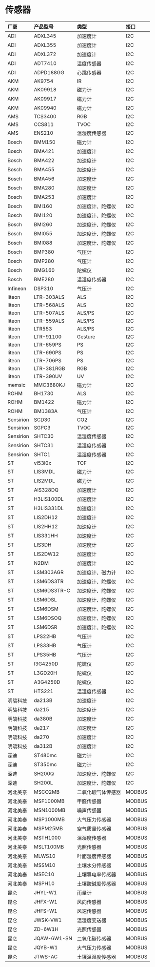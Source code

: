 # 传感器

| 厂商 | 产品型号 | 类型 | 接口 |
| :--- | :--- | :--- | :--- |
| ADI | ADXL345 | 加速度计 | I2C |
| ADI | ADXL355 | 加速度计 | I2C |
| ADI | ADXL372 | 加速度计 | I2C |
| ADI | ADT7410 | 温度传感器 | I2C |
| ADI | ADPD188GG | 心跳传感器 | I2C |
| AKM | AK9754 | IR | I2C |
| AKM | AK09918 | 磁力计 | I2C |
| AKM | AK09917 | 磁力计 | I2C |
| AKM | AK09940 | 磁力计 | I2C |
| AMS | TCS3400 | RGB | I2C |
| AMS | CCS811 | TVOC | I2C |
| AMS | ENS210 | 温湿度传感器 | I2C |
| Bosch | BMM150 | 磁力计 | I2C |
| Bosch | BMA421 | 加速度计 | I2C |
| Bosch | BMA422 | 加速度计 | I2C |
| Bosch | BMA455 | 加速度计 | I2C |
| Bosch | BMA456 | 加速度计 | I2C |
| Bosch | BMA280 | 加速度计 | I2C |
| Bosch | BMA253 | 加速度计 | I2C |
| Bosch | BMI160 | 加速度计、陀螺仪 | I2C |
| Bosch | BMI120 | 加速度计、陀螺仪 | I2C |
| Bosch | BMI260 | 加速度计、陀螺仪 | I2C |
| Bosch | BMI055 | 加速度计、陀螺仪 | I2C |
| Bosch | BMI088 | 加速度计、陀螺仪 | I2C |
| Bosch | BMP380 | 气压计 | I2C |
| Bosch | BMP280 | 气压计 | I2C |
| Bosch | BMG160 | 陀螺仪 | I2C |
| Bosch | BME280 | 温湿度传感器 | I2C |
| Infineon | DSP310 | 气压计 | I2C |
| liteon | LTR-303ALS | ALS | I2C |
| liteon | LTR-568ALS | ALS | I2C |
| liteon | LTR-507ALS | ALS/PS | I2C |
| liteon | LTR-559ALS | ALS/PS | I2C |
| liteon | LTR553 | ALS/PS | I2C |
| liteon | LTR-91100 | Gesture | I2C |
| liteon | LTR-659PS | PS | I2C |
| liteon | LTR-690PS | PS | I2C |
| liteon | LTR-706PS | PS | I2C |
| liteon | LTR-381RGB | RGB | I2C |
| liteon | LTR-390UV | UV | I2C |
| memsic | MMC3680KJ | 磁力计 | I2C |
| ROHM | BH1730 | ALS | I2C |
| ROHM | BM1422 | 磁力计 | I2C |
| ROHM | BM1383A | 气压计 | I2C |
| Sensirion | SCD30 | CO2 | I2C |
| Sensirion | SGPC3 | TVOC | I2C |
| Sensirion | SHTC30 | 温湿度传感器 | I2C |
| Sensirion | SHTC31 | 温湿度传感器 | I2C |
| Sensirion | SHTC1 | 温湿度传感器 | I2C |
| ST | vl53l0x | TOF | I2C |
| ST | LIS3MDL | 磁力计 | I2C |
| ST | LIS2MDL | 磁力计 | I2C |
| ST | AIS328DQ | 加速度计 | I2C |
| ST | H3LIS100DL | 加速度计 | I2C |
| ST | H3LIS331DL | 加速度计 | I2C |
| ST | LIS2DH12 | 加速度计 | I2C |
| ST | LIS2HH12 | 加速度计 | I2C |
| ST | LIS331HH | 加速度计 | I2C |
| ST | LIS3DH | 加速度计 | I2C |
| ST | LIS2DW12 | 加速度计 | I2C |
| ST | N2DM | 加速度计 | I2C |
| ST | LSM303AGR | 加速度计、磁力计 | I2C |
| ST | LSM6DS3TR | 加速度计、陀螺仪 | I2C |
| ST | LSM6DS3TR-C | 加速度计、陀螺仪 | I2C |
| ST | LSM6DSL | 加速度计、陀螺仪 | I2C |
| ST | LSM6DSM | 加速度计、陀螺仪 | I2C |
| ST | LSM6DSOQ | 加速度计、陀螺仪 | I2C |
| ST | LSM6DSR | 加速度计、陀螺仪 | I2C |
| ST | LPS22HB | 气压计 | I2C |
| ST | LPS33HB | 气压计 | I2C |
| ST | LPS35HB | 气压计 | I2C |
| ST | I3G4250D | 陀螺仪 | I2C |
| ST | L3GD20H | 陀螺仪 | I2C |
| ST | A3G4250D | 陀螺仪 | I2C |
| ST | HTS221 | 温湿度传感器 | I2C |
| 明皜科技 | da213B | 加速度计 | I2C |
| 明皜科技 | da215 | 加速度计 | I2C |
| 明皜科技 | da380B | 加速度计 | I2C |
| 明皜科技 | da217 | 加速度计 | I2C |
| 明皜科技 | da270 | 加速度计 | I2C |
| 明皜科技 | da312B | 加速度计 | I2C |
| 深迪 | ST480mc | 磁力计 | I2C |
| 深迪 | ST350mc  | 磁力计 | I2C |
| 深迪 | SH200Q | 加速度计、陀螺仪 | I2C |
| 深迪 | SH200L | 加速度计、陀螺仪 | I2C |
| 河北美泰 | MSCO2MB | 二氧化碳气体传感器 | MODBUS |
| 河北美泰 | MSF1000MB | 甲醛传感器 | MODBUS |
| 河北美泰 | MSN1000MB | 噪声传感器 | MODBUS |
| 河北美泰 | MSP1000MB | 大气压力传感器 | MODBUS |
| 河北美泰 | MSPM25MB | 空气质量传感器 | MODBUS |
| 河北美泰 | MSTH1000 | 温湿度传感器 | MODBUS |
| 河北美泰 | MSLT100MB | 光照传感器 | MODBUS |
| 河北美泰 | MLWS10 | 叶面湿度传感器 | MODBUS |
| 河北美泰 | MSSM10 | 土壤水分传感器 | MODBUS |
| 河北美泰 | MSEC10 | 土壤导电率传感器 | MODBUS |
| 河北美泰 | MSPH10 | 土壤酸碱度传感器 | MODBUS |
| 昆仑 | JHYL-W1 | 雨量计 | MODBUS |
| 昆仑 | JHFX-W1 | 风向传感器 | MODBUS |
| 昆仑 | JHFS-W1 | 风速传感器 | MODBUS |
| 昆仑 | JWSK-VW1 | 温湿度变送器 | MODBUS |
| 昆仑 | ZD-6W1H | 光照传感器 | MODBUS |
| 昆仑 | JQAW-6W1-SN | 二氧化碳传感器 | MODBUS |
| 昆仑 | JQYB-W1 | 大气压力传感器 | MODBUS |
| 昆仑 | JTWS-AC | 土壤温湿度传感器 | MODBUS |


